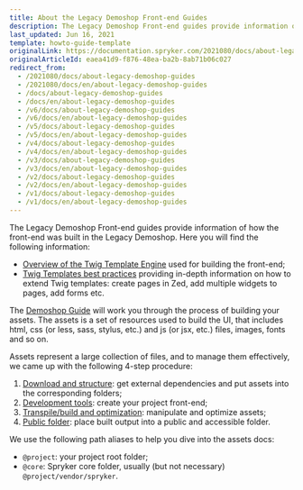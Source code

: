 ```yaml
---
title: About the Legacy Demoshop Front-end Guides
description: The Legacy Demoshop Front-end guides provide information of how the front-end was built in the Legacy Demoshop.
last_updated: Jun 16, 2021
template: howto-guide-template
originalLink: https://documentation.spryker.com/2021080/docs/about-legacy-demoshop-guides
originalArticleId: eaea41d9-f876-48ea-ba2b-8ab71b06c027
redirect_from:
  - /2021080/docs/about-legacy-demoshop-guides
  - /2021080/docs/en/about-legacy-demoshop-guides
  - /docs/about-legacy-demoshop-guides
  - /docs/en/about-legacy-demoshop-guides
  - /v6/docs/about-legacy-demoshop-guides
  - /v6/docs/en/about-legacy-demoshop-guides
  - /v5/docs/about-legacy-demoshop-guides
  - /v5/docs/en/about-legacy-demoshop-guides
  - /v4/docs/about-legacy-demoshop-guides
  - /v4/docs/en/about-legacy-demoshop-guides
  - /v3/docs/about-legacy-demoshop-guides
  - /v3/docs/en/about-legacy-demoshop-guides
  - /v2/docs/about-legacy-demoshop-guides
  - /v2/docs/en/about-legacy-demoshop-guides
  - /v1/docs/about-legacy-demoshop-guides
  - /v1/docs/en/about-legacy-demoshop-guides
---
```


The Legacy Demoshop Front-end guides provide information of how the front-end was built in the Legacy Demoshop. Here you will find the following information:

* [Overview of the Twig Template Engine](https://archive.docs.spryker.com/docs/scos/dev/legacy-demoshop/201811.0/twig-templates/overview-twig.html) used for building the front-end;
* [Twig Templates best practices](/docs/scos/dev/legacy-demoshop/twig-templates/best-practices-twig-templates.html) providing in-depth information on how to extend Twig templates: create pages in Zed, add multiple widgets to pages, add forms etc.

The [Demoshop Guide](/docs/scos/dev/legacy-demoshop/demoshop-guide.html)  will work you through the process of building your assets. The assets is a set of resources used to build the UI, that includes html, css (or less, sass, stylus, etc.) and js (or jsx, etc.) files, images, fonts and so on.

Assets represent a large collection of files, and to manage them effectively, we came up with the following 4-step procedure:

1. [Download and structure](/docs/scos/dev/legacy-demoshop/download-and-structure.html): get external dependencies and put assets into the corresponding folders;
2. [Development tools](/docs/scos/dev/sdk/development-tools/development-tools.html): create your project front-end;
3. [Transpile/build and optimization](/docs/scos/dev/legacy-demoshop/build-and-optimization.html): manipulate and optimize assets;
4. [Public folder](/docs/scos/dev/legacy-demoshop/public-folder.html): place built output into a public and accessible folder.

We use the following path aliases to help you dive into the assets docs:

* `@project`: your project root folder;
* `@core`: Spryker core folder, usually (but not necessary) `@project/vendor/spryker`.
 
